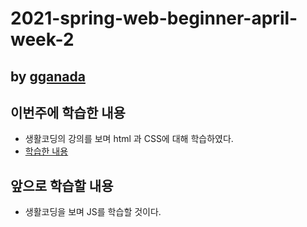 # 2021-spring-web-beginner-april-week-2

## by [gganada](https://github.com/gganada)
## 이번주에 학습한 내용

- 생활코딩의 강의를 보며 html 과 CSS에 대해 학습하였다.
 - [학습한 내용](https://gganada.github.io/JH_WebStudy/)

## 앞으로 학습할 내용

- 생활코딩을 보며 JS를 학습할 것이다.
